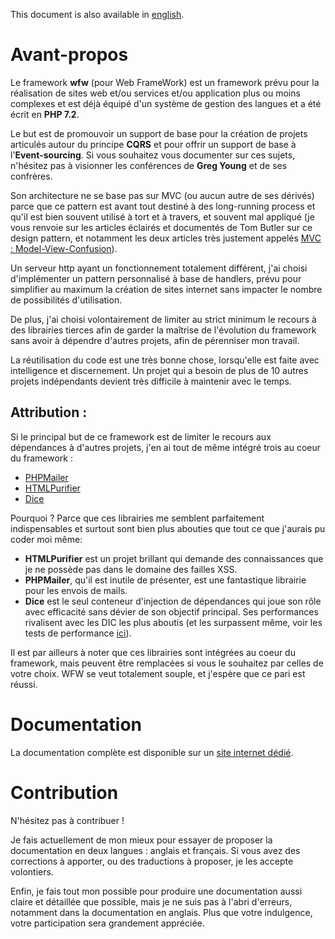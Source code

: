 This document is also available in [english](README.en.md).

# Avant-propos

Le framework **wfw** (pour Web FrameWork) est un framework prévu pour la réalisation
de sites web et/ou services et/ou application plus ou moins complexes et est 
déjà équipé d'un système de gestion des langues et a été écrit en **PHP 7.2**. 

Le but est de promouvoir un support de base pour la création de projets articulés autour 
du principe **CQRS** et pour offrir un support de base à l'**Event-sourcing**. Si vous souhaitez
vous documenter sur ces sujets, n'hésitez pas à visionner les conférences de **Greg Young** et
de ses confrères.

Son architecture ne se base pas sur MVC (ou aucun autre de ses dérivés) parce 
que ce pattern est avant tout destiné à des long-running process et qu'il est bien
souvent utilisé à tort et à travers, et souvent mal appliqué (je vous renvoie
sur les articles éclairés et documentés de Tom Butler sur ce design
pattern, et notamment les deux articles très justement appelés
[MVC : Model-View-Confusion](https://r.je/views-are-not-templates.html)).

Un serveur http ayant un fonctionnement totalement différent, j'ai choisi d'implémenter
un pattern personnalisé à base de handlers, prévu pour simplifier au maximum
la création de sites internet sans impacter le nombre de possibilités d'utilisation.

De plus, j'ai choisi volontairement de limiter au strict minimum le recours à
des librairies tierces afin de garder la maîtrise de l'évolution du framework
sans avoir à dépendre d'autres projets, afin de pérenniser mon travail.

La réutilisation du code est une très bonne chose, lorsqu'elle est faite avec
intelligence et discernement. Un projet qui a besoin de plus de 10 autres projets
indépendants devient très difficile à maintenir avec le temps.

## Attribution :

Si le principal but de ce framework est de limiter le recours aux dépendances
à d'autres projets, j'en ai tout de même intégré trois au coeur du framework :
   - [PHPMailer](https://github.com/PHPMailer/PHPMailer)
   - [HTMLPurifier](http://htmlpurifier.org/)
   - [Dice](https://github.com/Level-2/Dice)

Pourquoi ? Parce que ces librairies me semblent parfaitement indispensables et
surtout sont bien plus abouties que tout ce que j'aurais pu coder moi même:
  - **HTMLPurifier** est un projet brillant qui demande des connaissances que je ne
possède pas dans le domaine des failles XSS.
  - **PHPMailer**, qu'il est inutile de présenter, est une fantastique librairie pour
  les envois de mails.
  - **Dice** est le seul conteneur d'injection de dépendances qui joue son rôle avec
efficacité sans dévier de son objectif principal. Ses performances rivalisent avec
les DIC les plus aboutis (et les surpassent même, voir les tests de performance
[ici](https://github.com/Level-2/Dice#performance)).

Il est par ailleurs à noter que ces librairies sont intégrées au coeur du framework,
mais peuvent être remplacées si vous le souhaitez par celles de votre choix.
WFW se veut totalement souple, et j'espère que ce pari est réussi.

# Documentation

La documentation complète est disponible sur un [site internet dédié](https://wfwdoc.bee-color.fr).

# Contribution

N'hésitez pas à contribuer !

Je fais actuellement de mon mieux pour essayer de proposer
la documentation en deux langues : anglais et français. Si vous avez des corrections
à apporter, ou des traductions à proposer, je les accepte volontiers.

Enfin, je fais tout mon possible pour produire une documentation aussi claire et 
détaillée que possible, mais je ne suis pas à l'abri d'erreurs, notamment dans
la documentation en anglais. Plus que votre indulgence, votre participation sera
grandement appréciée.